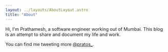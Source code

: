 ```yaml
---
layout: ../layouts/AboutLayout.astro
title: "About"
---
```


Hi, I'm Prathamesh, a software engineer working out of Mumbai. This blog is an attempt to share and document my life and work.

You can find me tweeting more [@pratos_](https://x.com/pratos_).